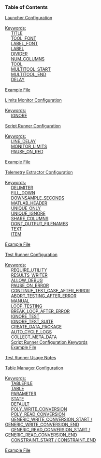 ### Table of Contents

<span>[Launcher Configuration](#launcher-configuration)</span><br/>
<br/>
<span>[Keywords:](#keywords:)</span><br/>
&nbsp;&nbsp;&nbsp;&nbsp; [TITLE](#title)<br/>
&nbsp;&nbsp;&nbsp;&nbsp; [TOOL_FONT](#toolfont)<br/>
&nbsp;&nbsp;&nbsp;&nbsp; [LABEL_FONT](#labelfont)<br/>
&nbsp;&nbsp;&nbsp;&nbsp; [LABEL](#label)<br/>
&nbsp;&nbsp;&nbsp;&nbsp; [DIVIDER](#divider)<br/>
&nbsp;&nbsp;&nbsp;&nbsp; [NUM_COLUMNS](#numcolumns)<br/>
&nbsp;&nbsp;&nbsp;&nbsp; [TOOL](#tool)<br/>
&nbsp;&nbsp;&nbsp;&nbsp; [MULTITOOL_START](#multitoolstart)<br/>
&nbsp;&nbsp;&nbsp;&nbsp; [MULTITOOL_END](#multitoolend)<br/>
&nbsp;&nbsp;&nbsp;&nbsp; [DELAY](#delay)<br/>
<br/>
<span>[Example File](#example-file)</span><br/>
<br/>
<span>[Limits Monitor Configuration](#limits-monitor-configuration)</span><br/>
<br/>
<span>[Keywords:](#keywords:)</span><br/>
&nbsp;&nbsp;&nbsp;&nbsp; [IGNORE](#ignore)<br/>
<br/>
<span>[Script Runner Configuration](#script-runner-configuration)</span><br/>
<br/>
<span>[Keywords:](#keywords:)</span><br/>
&nbsp;&nbsp;&nbsp;&nbsp; [LINE_DELAY](#linedelay)<br/>
&nbsp;&nbsp;&nbsp;&nbsp; [MONITOR_LIMITS](#monitorlimits)<br/>
&nbsp;&nbsp;&nbsp;&nbsp; [PAUSE_ON_RED](#pauseonred)<br/>
<br/>
<span>[Example File](#example-file)</span><br/>
<br/>
<span>[Telemetry Extractor Configuration](#telemetry-extractor-configuration)</span><br/>
<br/>
<span>[Keywords:](#keywords:)</span><br/>
&nbsp;&nbsp;&nbsp;&nbsp; [DELIMITER](#delimiter)<br/>
&nbsp;&nbsp;&nbsp;&nbsp; [FILL_DOWN](#filldown)<br/>
&nbsp;&nbsp;&nbsp;&nbsp; [DOWNSAMPLE_SECONDS](#downsampleseconds)<br/>
&nbsp;&nbsp;&nbsp;&nbsp; [MATLAB_HEADER](#matlabheader)<br/>
&nbsp;&nbsp;&nbsp;&nbsp; [UNIQUE_ONLY](#uniqueonly)<br/>
&nbsp;&nbsp;&nbsp;&nbsp; [UNIQUE_IGNORE](#uniqueignore)<br/>
&nbsp;&nbsp;&nbsp;&nbsp; [SHARE_COLUMNS](#sharecolumns)<br/>
&nbsp;&nbsp;&nbsp;&nbsp; [DONT_OUTPUT_FILENAMES](#dontoutputfilenames)<br/>
&nbsp;&nbsp;&nbsp;&nbsp; [TEXT](#text)<br/>
&nbsp;&nbsp;&nbsp;&nbsp; [ITEM](#item)<br/>
<br/>
<span>[Example File](#example-file)</span><br/>
<br/>
<span>[Test Runner Configuration](#test-runner-configuration)</span><br/>
<br/>
<span>[Keywords:](#keywords:)</span><br/>
&nbsp;&nbsp;&nbsp;&nbsp; [REQUIRE_UTILITY](#requireutility)<br/>
&nbsp;&nbsp;&nbsp;&nbsp; [RESULTS_WRITER](#resultswriter)<br/>
&nbsp;&nbsp;&nbsp;&nbsp; [ALLOW_DEBUG](#allowdebug)<br/>
&nbsp;&nbsp;&nbsp;&nbsp; [PAUSE_ON_ERROR](#pauseonerror)<br/>
&nbsp;&nbsp;&nbsp;&nbsp; [CONTINUE_TEST_CASE_AFTER_ERROR](#continuetestcaseaftererror)<br/>
&nbsp;&nbsp;&nbsp;&nbsp; [ABORT_TESTING_AFTER_ERROR](#aborttestingaftererror)<br/>
&nbsp;&nbsp;&nbsp;&nbsp; [MANUAL](#manual)<br/>
&nbsp;&nbsp;&nbsp;&nbsp; [LOOP_TESTING](#looptesting)<br/>
&nbsp;&nbsp;&nbsp;&nbsp; [BREAK_LOOP_AFTER_ERROR](#breakloopaftererror)<br/>
&nbsp;&nbsp;&nbsp;&nbsp; [IGNORE_TEST](#ignoretest)<br/>
&nbsp;&nbsp;&nbsp;&nbsp; [IGNORE_TEST_SUITE](#ignoretestsuite)<br/>
&nbsp;&nbsp;&nbsp;&nbsp; [CREATE_DATA_PACKAGE](#createdatapackage)<br/>
&nbsp;&nbsp;&nbsp;&nbsp; [AUTO_CYCLE_LOGS](#autocyclelogs)<br/>
&nbsp;&nbsp;&nbsp;&nbsp; [COLLECT_META_DATA](#collectmetadata)<br/>
&nbsp;&nbsp;&nbsp;&nbsp; [Script Runner Configuration Keywords](#script-runner-configuration-keywords)<br/>
&nbsp;&nbsp;&nbsp;&nbsp; [Example File](#example-file)<br/>
<br/>
<span>[Test Runner Usage Notes](#test-runner-usage-notes)</span><br/>
<br/>
<span>[Table Manager Configuration](#table-manager-configuration)</span><br/>
<br/>
<span>[Keywords:](#keywords:)</span><br/>
&nbsp;&nbsp;&nbsp;&nbsp; [TABLEFILE](#tablefile)<br/>
&nbsp;&nbsp;&nbsp;&nbsp; [TABLE](#table)<br/>
&nbsp;&nbsp;&nbsp;&nbsp; [PARAMETER](#parameter)<br/>
&nbsp;&nbsp;&nbsp;&nbsp; [STATE](#state)<br/>
&nbsp;&nbsp;&nbsp;&nbsp; [DEFAULT](#default)<br/>
&nbsp;&nbsp;&nbsp;&nbsp; [POLY_WRITE_CONVERSION](#polywriteconversion)<br/>
&nbsp;&nbsp;&nbsp;&nbsp; [POLY_READ_CONVERSION](#polyreadconversion)<br/>
&nbsp;&nbsp;&nbsp;&nbsp; [GENERIC_WRITE_CONVERSION_START / GENERIC_WRITE_CONVERSION_END](#genericwriteconversionstart-/-genericwriteconversionend)<br/>
&nbsp;&nbsp;&nbsp;&nbsp; [GENERIC_READ_CONVERSION_START / GENERIC_READ_CONVERSION_END](#genericreadconversionstart-/-genericreadconversionend)<br/>
&nbsp;&nbsp;&nbsp;&nbsp; [CONSTRAINT_START / CONSTRAINT_END](#constraintstart-/-constraintend)<br/>
<br/>
<span>[Example File](#example-file)</span><br/>
